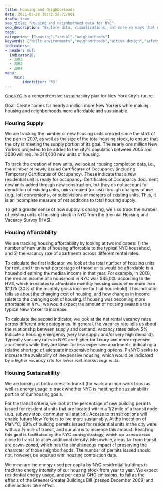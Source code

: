 ```yaml
---
title: Housing and Neighborhoods
date: 2021-05-28 18:02:58.727801
draft: true
seo_title: "Housing and neighborhood data for NYC"
seo_description: "Explore data, visualizations, and more on ways that environments shape health in New York City's neighborhoods.."
tags: 
categories: ["housing","social","neighborhoods"]
keywords: ["built environments","neighborhoods","active design","safety","social","housing"]
indicators:
- header: null
  IndicatorID:
  - 2003
  - 2002
  - 2004
menu:
    main:
        identifier: '03'
---
```


[OneNYC](http://www1.nyc.gov/html/onenyc/index.html) is a comprehensive sustainability plan for New York City's future.

Goal: Create homes for nearly a million more New Yorkers while making housing and neighborhoods more affordable and sustainable.

### Housing Supply

We are tracking the number of new housing units created since the start of the plan in 2007, as well as the size of the total housing stock, to ensure that the city is meeting the supply portion of its goal. The nearly one million New Yorkers projected to be added to the city's population between 2005 and 2030 will require 314,000 new units of housing.  
  
 To track the creation of new units, we look at housing completion data, i.e., the number of newly issued Certificates of Occupancy (including Temporary Certificates of Occupancy). These indicate that a new residential unit is ready for occupancy. Certificates of Occupancy document new units added through new construction, but they do not account for demolition of existing units, units created (or lost) through changes of use (e.g., loft conversions), or subdivisions or mergers of existing units. Thus, it is an incomplete measure of net additions to total housing supply.  
  
 To get a greater sense of how supply is changing, we also track the number of existing units of housing stock in NYC from the triennial Housing and Vacancy Survey (HVS).

### Housing Affordability

We are tracking housing affordability by looking at two indicators: 1) the number of new units of housing affordable to the typical NYC household, and 2) the vacancy rate of apartments across different rental rates.  

 To calculate the first indicator, we look at the total number of housing units for rent, and then what percentage of those units would be affordable to a household earning the median income in that year. For example, in 2008, the median income of a household in NYC was $45,000 according to the HVS, which translates to affordable monthly housing costs of no more than $1,125 (30% of the monthly gross income for that household). This indicator tells us about the changing cost of housing, and how changes in income relate to the changing cost of housing. If housing was becoming more affordable in NYC, we would expect the amount of housing available to a typical New Yorker to increase.   
  
 To calculate the second indicator, we look at the net rental vacancy rates across different price categories. In general, the vacancy rate tells us about the relationship between supply and demand. Vacancy rates below 5% indicate a housing emergency (very low supply and/or very high demand). Typically vacancy rates in NYC are higher for luxury and more expensive apartments while they are lower for less expensive apartments, indicating a relative shortage of adequate inexpensive housing options. PlaNYC seeks to increase the availability of inexpensive housing, which would be indicated by a higher vacancy rate for lower rent market segments.


### Housing Sustainability

We are looking at both access to transit (for work and non-work trips) as well as energy usage to track whether NYC is meeting the sustainability portion of our housing goals.  
  
 For the transit criteria, we look at the percentage of new building permits issued for residential units that are located within a 1/2 mile of a transit node (e.g. subway stop, commuter rail station). Access to transit options will enable future New Yorkers to live more sustainably. At the inception of PlaNYC, 69% of building permits issued for residential units in the city were within a ½ mile of transit, and our aim is to increase this amount. Reaching this goal is facilitated by the NYC zoning strategy, which up-zones areas close to transit to allow additional density. Meanwhile, areas far from transit are down-zoned, which has the simultaneous impact of preserving the character of those neighborhoods. The number of permits issued should not, however, be equated with housing completion data.  
  
 We measure the energy used per capita by NYC residential buildings to track the energy intensity of our housing stock from year to year. We expect residential energy usage, and per capita GHG emissions, to fall as the effects of the Greener Greater Buildings Bill (passed December 2009) and other actions take effect.